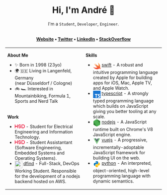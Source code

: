 <h1 align="center">Hi, I'm André 👋</h1>

<p align="center"><span>I'm a <code>Student</code>, <code>Developer</code>, <code>Engineer</code>.</span></p>

<h4 align="center" style="margin-top: 32px">
  <a href="https://kuhlti.me">Website</a>
  &bull;
  <a href="https://twitter.com/KuhlTime">Twitter</a>
  &bull;
  <a href="https://linkedin.com/in/KuhlTime">LinkedIn</a>
  &bull;
  <a href="https://stackoverflow.com/users/story/4179020">StackOverflow</a>
</h4>

<table><tr><td valign="top" width="50%">

**About Me**

<ul>
  <li>
   ✨ Born in 1998 (23yo)
	</li>
  <li>
    🌍 🇩🇪 Living in Langenfeld, Germany<br>(near Düsseldorf / Cologne)
	</li>
  <li>
   🚲 🏎 Interested in Mountainbiking, Formula 1, Sports and Nerd Talk
	</li>
</ul>
	
</td>
<td valign="top" width="50%" rowspan="2">

**Skills**
	
<ul>
  <li>
    <img src="assets/swift.svg" width="24" height="24" align="top">
		<a href="https://apple.com/swift/" target="_blank">swift</a> - A robust and intuitive programming language created by Apple for building apps for iOS, Mac, Apple TV, and Apple Watch.
	</li>
  <li>
    <img src="assets/typescript.svg" width="24" height="24" align="top">
		<a href="https://typescriptlang.org/" target="_blank">typescript</a> - A strongly typed programming language which builds on JavaScript giving you better tooling at any scale.
	</li>
  <li>
    <img src="assets/node.svg" width="24" height="24" align="top">
		<a href="https://nodejs.org" target="_blank">nodejs</a> - A JavaScript runtime built on Chrome's V8 JavaScript engine.
	</li>
	<li>
    <img src="assets/vue.svg" width="24" height="24" align="top">
		<a href="https://github.com/vuejs" target="_blank">vuejs</a> - A progressive, incrementally-adoptable JavaScript framework for building UI on the web. 
	</li>
  <li>
    <img src="assets/python.svg" width="24" height="24" align="top">
		<a href="https://python.org/" target="_blank">python</a> - An interpreted, object-oriented, high-level programming language with dynamic semantics.
	</li>
</ul>

</td></tr><tr><td valign="top" width="50%">

**Work**
<ul>
	<li>
    <a href="https://hs-duesseldorf.de" target="_blank"><img src="assets/hsd.svg" width="32" align="vertical-align:middle"></a>
    - Student for Electrical Engineering and Information Technology.
	</li>
	<li>
    <a href="https://hs-duesseldorf.de" target="_blank"><img src="assets/hsd.svg" width="32" align="vertical-align:middle"></a>
    - Student Assistantant (Software Engineering, Embedded Systems and Operating Systems).
	</li>
  <li>
    <img src="https://avatars.githubusercontent.com/u/77275286?s=72&v=4" width="24" height="24" align="top">
    <a href="https://dfind.com" target="_blank">dfind</a> - Full-Stack, DevOps Working Student. Responsible for the development of a nodejs backend hosted on AWS. 
	</li>
</ul>

</td></tr></table>
